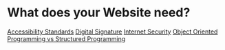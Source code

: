 <!DOCTYPE html>
<html>
  <head>
    <meta charset="utf-8">
    <title>Index</title>
      </head>
      <body>
        <h1>What does your Website need?</h1>
<a href="https://adrianeision.github.io/HowToDoYourWeb/Accessibility-Standards.html">Accessibility Standards</a>
<a href="https://adrianeision.github.io/HowToDoYourWeb/Digital-Signature.html">Digital Signature</a>
<a href="https://adrianeision.github.io/HowToDoYourWeb/Internet-Security.html">Internet Security</a>
<a href="https://adrianeision.github.io/HowToDoYourWeb/Object-Oriented-Programming-vs-Structured-Programming.html">Object Oriented Programming vs Structured Programming</a>
  </body>
  </html>
